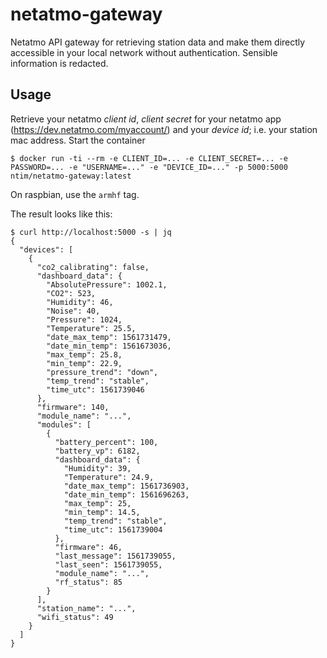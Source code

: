 # netatmo-gateway
Netatmo API gateway for retrieving station data and make them directly accessible in your local network without authentication.
Sensible information is redacted.

## Usage

Retrieve your netatmo *client id*, *client secret* for your netatmo app (https://dev.netatmo.com/myaccount/) and your *device id*; i.e. your station mac address.
Start the container 
```
$ docker run -ti --rm -e CLIENT_ID=... -e CLIENT_SECRET=... -e PASSWORD=... -e "USERNAME=..." -e "DEVICE_ID=..." -p 5000:5000 ntim/netatmo-gateway:latest
```

On raspbian, use the `armhf` tag.

The result looks like this:
```
$ curl http://localhost:5000 -s | jq
{
  "devices": [
    {
      "co2_calibrating": false,
      "dashboard_data": {
        "AbsolutePressure": 1002.1,
        "CO2": 523,
        "Humidity": 46,
        "Noise": 40,
        "Pressure": 1024,
        "Temperature": 25.5,
        "date_max_temp": 1561731479,
        "date_min_temp": 1561673036,
        "max_temp": 25.8,
        "min_temp": 22.9,
        "pressure_trend": "down",
        "temp_trend": "stable",
        "time_utc": 1561739046
      },
      "firmware": 140,
      "module_name": "...",
      "modules": [
        {
          "battery_percent": 100,
          "battery_vp": 6182,
          "dashboard_data": {
            "Humidity": 39,
            "Temperature": 24.9,
            "date_max_temp": 1561736903,
            "date_min_temp": 1561696263,
            "max_temp": 25,
            "min_temp": 14.5,
            "temp_trend": "stable",
            "time_utc": 1561739004
          },
          "firmware": 46,
          "last_message": 1561739055,
          "last_seen": 1561739055,
          "module_name": "...",
          "rf_status": 85
        }
      ],
      "station_name": "...",
      "wifi_status": 49
    }
  ]
}
```

